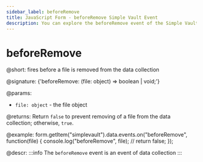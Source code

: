 ```yaml
---
sidebar_label: beforeRemove
title: JavaScript Form - beforeRemove Simple Vault Event 
description: You can explore the beforeRemove event of the Simple Vault control of Form in the documentation of the DHTMLX JavaScript UI library. Browse developer guides and API reference, try out code examples and live demos, and download a free 30-day evaluation version of DHTMLX Suite.
---
```


# beforeRemove

@short: fires before a file is removed from the data collection

@signature: {'beforeRemove: (file: object) => boolean | void;'}

@params:
- `file: object` - the file object

@returns:
Return `false` to prevent removing of a file from the data collection; otherwise, `true`.

@example:
form.getItem("simplevault").data.events.on("beforeRemove", function(file) {
    console.log("beforeRemove", file);
    // return false;
});

@descr:
:::info
The `beforeRemove` event is an event of data collection
:::
